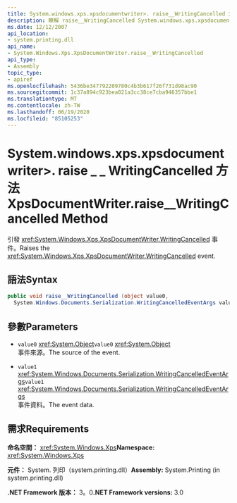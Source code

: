 ```yaml
---
title: System.windows.xps.xpsdocumentwriter>. raise__WritingCancelled 方法（System.web）
description: 瞭解 raise__WritingCancelled System.windows.xps.xpsdocumentwriter> 方法，它會針對 .NET 中的 XML 論文規格（XPS）檔引發 WritingCancelled 事件。
ms.date: 12/12/2007
api_location:
- system.printing.dll
api_name:
- System.Windows.Xps.XpsDocumentWriter.raise__WritingCancelled
api_type:
- Assembly
topic_type:
- apiref
ms.openlocfilehash: 5436be347792209780c4b3b617f26f731d98ac90
ms.sourcegitcommit: 1c37a894c923bea021a3cc38ce7cba946357bbe1
ms.translationtype: MT
ms.contentlocale: zh-TW
ms.lasthandoff: 06/19/2020
ms.locfileid: "85105253"
---
```

# <a name="xpsdocumentwriterraise__writingcancelled-method"></a><span data-ttu-id="ab566-103">System.windows.xps.xpsdocumentwriter>. raise \_ \_ WritingCancelled 方法</span><span class="sxs-lookup"><span data-stu-id="ab566-103">XpsDocumentWriter.raise\_\_WritingCancelled Method</span></span>

<span data-ttu-id="ab566-104">引發 <xref:System.Windows.Xps.XpsDocumentWriter.WritingCancelled> 事件。</span><span class="sxs-lookup"><span data-stu-id="ab566-104">Raises the <xref:System.Windows.Xps.XpsDocumentWriter.WritingCancelled> event.</span></span>

## <a name="syntax"></a><span data-ttu-id="ab566-105">語法</span><span class="sxs-lookup"><span data-stu-id="ab566-105">Syntax</span></span>

```csharp
public void raise__WritingCancelled (object value0,
  System.Windows.Documents.Serialization.WritingCancelledEventArgs value1);
```

## <a name="parameters"></a><span data-ttu-id="ab566-106">參數</span><span class="sxs-lookup"><span data-stu-id="ab566-106">Parameters</span></span>

- <span data-ttu-id="ab566-107">`value0` <xref:System.Object></span><span class="sxs-lookup"><span data-stu-id="ab566-107">`value0` <xref:System.Object></span></span>  
  <span data-ttu-id="ab566-108">事件來源。</span><span class="sxs-lookup"><span data-stu-id="ab566-108">The source of the event.</span></span>

- <span data-ttu-id="ab566-109">`value1` <xref:System.Windows.Documents.Serialization.WritingCancelledEventArgs></span><span class="sxs-lookup"><span data-stu-id="ab566-109">`value1` <xref:System.Windows.Documents.Serialization.WritingCancelledEventArgs></span></span>  
  <span data-ttu-id="ab566-110">事件資料。</span><span class="sxs-lookup"><span data-stu-id="ab566-110">The event data.</span></span>

## <a name="requirements"></a><span data-ttu-id="ab566-111">需求</span><span class="sxs-lookup"><span data-stu-id="ab566-111">Requirements</span></span>

<span data-ttu-id="ab566-112">**命名空間：** <xref:System.Windows.Xps></span><span class="sxs-lookup"><span data-stu-id="ab566-112">**Namespace:** <xref:System.Windows.Xps></span></span>

<span data-ttu-id="ab566-113">**元件：** System. 列印（system.printing.dll）</span><span class="sxs-lookup"><span data-stu-id="ab566-113">**Assembly:** System.Printing (in system.printing.dll)</span></span>

<span data-ttu-id="ab566-114">**.NET Framework 版本：** 3。0</span><span class="sxs-lookup"><span data-stu-id="ab566-114">**.NET Framework versions:** 3.0</span></span>
